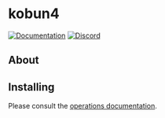 # kobun4

[![Documentation](https://readthedocs.org/projects/kobun4/badge/?version=latest)](https://kobun4.readthedocs.io/en/latest) [![Discord](https://discordapp.com/api/guilds/323659543622057984/embed.png)](https://discord.gg/MNqc3f8)

## About

## Installing

Please consult the [operations documentation](https://kobun4.readthedocs.io/en/latest/operations/index.html).
